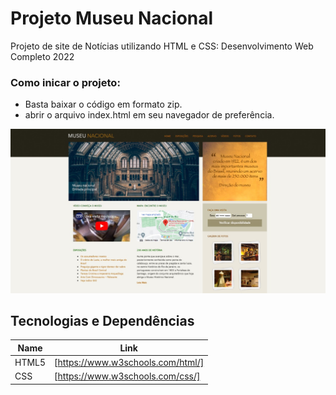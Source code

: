 # Projeto Museu Nacional
Projeto de site de Notícias utilizando HTML e CSS: Desenvolvimento Web Completo 2022

### Como inicar o projeto: 

- Basta baixar o código em formato zip.
- abrir o arquivo index.html em seu navegador de preferência.   

<img src = "screenshots/tela-principal.jpg">

## Tecnologias e Dependências

| Name | Link |
| ------ | ------ |
| HTML5 | [https://www.w3schools.com/html/] |
| CSS | [https://www.w3schools.com/css/] |

